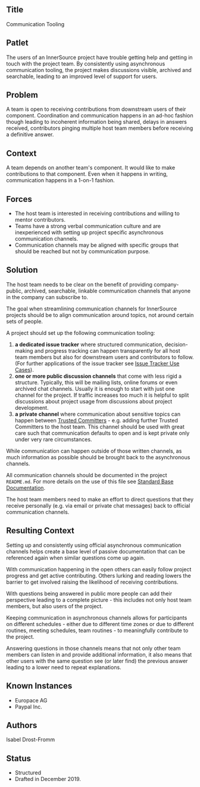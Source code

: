 ## Title

Communication Tooling

## Patlet

The users of an InnerSource project have trouble getting help and getting in touch with the project team.
By consistently using asynchronous communication tooling, the project makes discussions visible, archived and searchable, leading to an improved level of support for users.

## Problem

A team is open to receiving contributions from downstream users of their
component. Coordination and communication happens in an ad-hoc fashion though
leading to incoherent information being shared, delays in answers received,
contributors pinging multiple host team members before receiving a definitive
answer.

## Context

A team depends on another team's component. It would like to make contributions
to that component. Even when it happens in writing, communication happens in a
1-on-1 fashion.

## Forces

- The host team is interested in receiving contributions and willing to mentor contributors.
- Teams have a strong verbal communication culture and are inexperienced with setting up project specific asynchronous communication channels.
- Communication channels may be aligned with specific groups that should be reached but not by communication purpose.

## Solution

The host team needs to be clear on the benefit of providing company-public,
archived, searchable, linkable communication channels that anyone in the company can subscribe to.

The goal when streamlining communication channels for InnerSource projects
should be to align communication around topics, not around certain sets of
people.

A project should set up the following communication tooling:

1. **a dedicated issue tracker** where structured communication, decision-making and progress tracking can happen transparently for all host team members but also for downstream users and contributors to follow. (For further applications of the issue tracker see [Issue Tracker Use Cases](./issue-tracker.md)).
2. **one or more public discussion channels** that come with less rigid a structure. Typically, this will be mailing lists, online forums or even archived chat channels. Usually it is enough to start with just one channel for the project. If traffic increases too much it is helpful to split discussions about project usage from discussions about project development.
3. **a private channel** where communication about sensitive topics can happen between [Trusted Committers](../trusted-committer.md) - e.g. adding further Trusted Committers to the host team. This channel should be used with great care such that communication defaults to open and is kept private only under very rare circumstances.

While communication can happen outside of those written channels, as much information as possible should be brought back to the asynchronous channels.

All communication channels should be documented in the project `README.md`. For more details on the use of this file see [Standard Base Documentation](./base-documentation.md).

The host team members need to make an effort to direct questions that they receive personally (e.g. via email or private chat messages) back to official communication channels.

## Resulting Context

Setting up and consistently using official asynchronous communication channels
helps create a base level of passive documentation that can be referenced again
when similar questions come up again.

With communication happening in the open others can easily follow project
progress and get active contributing. Others lurking and reading lowers the
barrier to get involved raising the likelihood of receiving contributions.

With questions being answered in public more people can add their perspective
leading to a complete picture - this includes not only host team members,
but also users of the project.

Keeping communication in asynchronous channels allows for participants on
different schedules - either due to different time zones or due to different
routines, meeting schedules, team routines - to meaningfully contribute to
the project.

Answering questions in those channels means that not only other team members
can listen in and provide additional information, it also means that other
users with the same question see (or later find) the previous answer leading
to a lower need to repeat explanations.

## Known Instances

* Europace AG
* Paypal Inc.

## Authors

Isabel Drost-Fromm

## Status

* Structured
* Drafted in December 2019.
